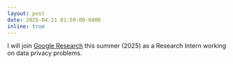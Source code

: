 ```yaml
---
layout: post
date: 2025-04-21 01:59:00-0400
inline: true
---
```


I will join [Google Research](https://research.google.com/teams/researchny/) this summer (2025) as a Research Intern working on data privacy problems.
